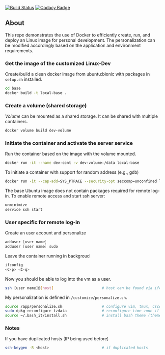 [![Build Status](https://travis-ci.org/Bo-Yuan-Huang/Docker-Ubuntu-Dev.svg?branch=master)](https://travis-ci.org/Bo-Yuan-Huang/Docker-Ubuntu-Dev)
[![Codacy Badge](https://api.codacy.com/project/badge/Grade/4f015e7197484cef87c6b2718440dd11)](https://app.codacy.com/app/Bo-Yuan-Huang/Docker-VM?utm_source=github.com&utm_medium=referral&utm_content=Bo-Yuan-Huang/Docker-VM&utm_campaign=Badge_Grade_Dashboard)

## About

This repo demonstrates the use of Docker to efficiently create, run, and deploy an Linux image for personal development. 
The personalization can be modified accordingly based on the application and environment requirements. 

### Get the image of the customized Linux-Dev

Create/build a clean docker image from ubuntu:bionic with packages in ``setup.sh`` installed. 
``` bash
cd base
docker build -t local-base .
```

### Create a volume (shared storage)

*Volume* can be mounted as a shared storage. It can be shared with multiple containers. 
``` bash
docker volume build dev-volume
```

### Initiate the container and activate the server service

Run the container based on the image with the volume mounted. 
``` bash
docker run -it --name dev-cont -v dev-volume:/data local-base
```

To initiate a container with support for random address (e.g., gdb)
``` bash
docker run -it --cap-add=SYS_PTRACE --security-opt seccomp=unconfined local-base
```

The base Ubuntu image does not contain packages required for remote log-in. 
To enable remote access and start ssh server:
``` bash
unminimize
service ssh start
```

### User specific for remote log-in

Create an user account and personalize
``` bash
adduser [user name]
adduser [user name] sudo 
```

Leave the container running in backgroud
``` bash
ifconfig
<C-p> <C-q>
```

Now you should be able to log into the vm as a user. 
``` bash
ssh [user name]@[host]                      # host can be found via ifconfig
```

My personalization is defined in ``/customize/personalize.sh``.
``` bash
source /app/personalize.sh                  # configure vim, tmux, cscope, git, etc.
sudo dpkg-reconfigure tzdata                # reconfigure time zone if desired
source ~/.bash_it/install.sh                # install bash theme (themes in ~/.bash_it)
```

### Notes
If you have duplicated hosts (IP being used before)
``` bash
ssh-keygen -R <host>                        # if duplicated hosts
```

